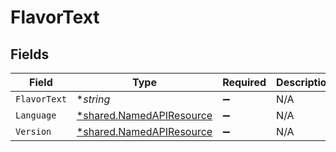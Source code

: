 # FlavorText


## Fields

| Field                                                               | Type                                                                | Required                                                            | Description                                                         |
| ------------------------------------------------------------------- | ------------------------------------------------------------------- | ------------------------------------------------------------------- | ------------------------------------------------------------------- |
| `FlavorText`                                                        | **string*                                                           | :heavy_minus_sign:                                                  | N/A                                                                 |
| `Language`                                                          | [*shared.NamedAPIResource](../../models/shared/namedapiresource.md) | :heavy_minus_sign:                                                  | N/A                                                                 |
| `Version`                                                           | [*shared.NamedAPIResource](../../models/shared/namedapiresource.md) | :heavy_minus_sign:                                                  | N/A                                                                 |
